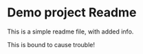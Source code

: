 # Demo project Readme

This is a simple readme file, with added info.

This is bound to cause trouble!

